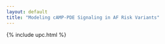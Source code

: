 ```yaml
---
layout: default
title: "Modeling cAMP-PDE Signaling in AF Risk Variants"
---
```


{% include upc.html %}